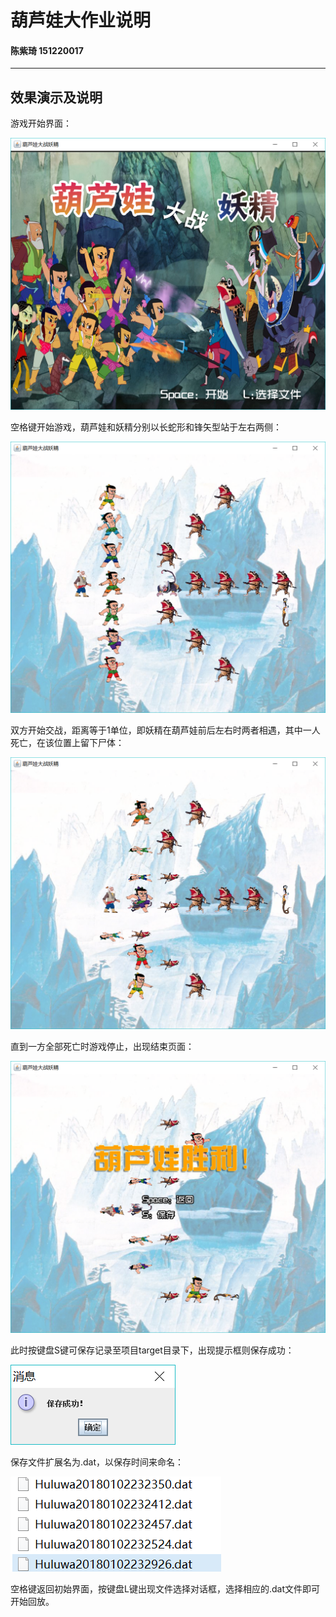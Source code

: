 ﻿# 葫芦娃大作业说明

#### 陈紫琦 151220017
---
## 效果演示及说明
游戏开始界面：

![](https://github.com/rubychen0611/Huluwa/raw/master/screenshots/1.png)

空格键开始游戏，葫芦娃和妖精分别以长蛇形和锋矢型站于左右两侧：

![](https://github.com/rubychen0611/Huluwa/raw/master/screenshots/2.png)

双方开始交战，距离等于1单位，即妖精在葫芦娃前后左右时两者相遇，其中一人死亡，在该位置上留下尸体：

![](https://github.com/rubychen0611/Huluwa/raw/master/screenshots/3.png)

直到一方全部死亡时游戏停止，出现结束页面：

![](https://github.com/rubychen0611/Huluwa/raw/master/screenshots/4.png)

此时按键盘S键可保存记录至项目target目录下，出现提示框则保存成功：

![](https://github.com/rubychen0611/Huluwa/raw/master/screenshots/5.png)

保存文件扩展名为.dat，以保存时间来命名：

![](https://github.com/rubychen0611/Huluwa/raw/master/screenshots/6.png)

空格键返回初始界面，按键盘L键出现文件选择对话框，选择相应的.dat文件即可开始回放。



